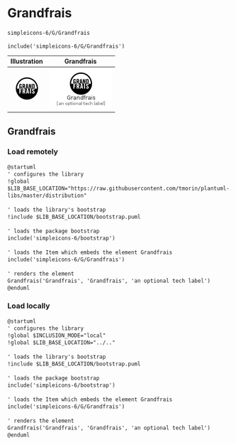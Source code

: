 # Grandfrais


```text
simpleicons-6/G/Grandfrais
```

```text
include('simpleicons-6/G/Grandfrais')
```



| Illustration | Grandfrais |
| :---: | :---: |
| ![illustration for Illustration](../../simpleicons-6/G/Grandfrais.png) | ![illustration for Grandfrais](../../simpleicons-6/G/Grandfrais.Local.png) |




## Grandfrais

### Load remotely
```plantuml
@startuml
' configures the library
!global $LIB_BASE_LOCATION="https://raw.githubusercontent.com/tmorin/plantuml-libs/master/distribution"

' loads the library's bootstrap
!include $LIB_BASE_LOCATION/bootstrap.puml

' loads the package bootstrap
include('simpleicons-6/bootstrap')

' loads the Item which embeds the element Grandfrais
include('simpleicons-6/G/Grandfrais')

' renders the element
Grandfrais('Grandfrais', 'Grandfrais', 'an optional tech label')
@enduml
```

### Load locally
```plantuml
@startuml
' configures the library
!global $INCLUSION_MODE="local"
!global $LIB_BASE_LOCATION="../.."

' loads the library's bootstrap
!include $LIB_BASE_LOCATION/bootstrap.puml

' loads the package bootstrap
include('simpleicons-6/bootstrap')

' loads the Item which embeds the element Grandfrais
include('simpleicons-6/G/Grandfrais')

' renders the element
Grandfrais('Grandfrais', 'Grandfrais', 'an optional tech label')
@enduml
```

